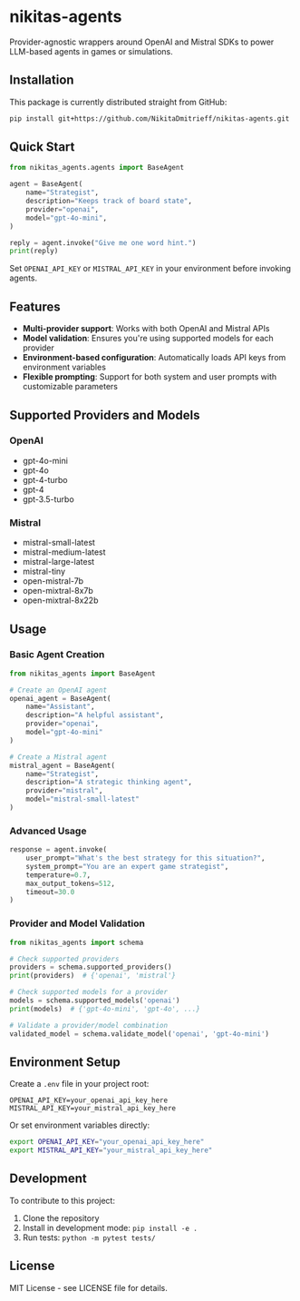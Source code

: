 # nikitas-agents

Provider-agnostic wrappers around OpenAI and Mistral SDKs to power LLM-based agents in games or simulations.

## Installation

This package is currently distributed straight from GitHub:

```bash
pip install git+https://github.com/NikitaDmitrieff/nikitas-agents.git
```

## Quick Start

```python
from nikitas_agents.agents import BaseAgent

agent = BaseAgent(
    name="Strategist",
    description="Keeps track of board state",
    provider="openai",
    model="gpt-4o-mini",
)

reply = agent.invoke("Give me one word hint.")
print(reply)
```

Set `OPENAI_API_KEY` or `MISTRAL_API_KEY` in your environment before invoking agents.

## Features

- **Multi-provider support**: Works with both OpenAI and Mistral APIs
- **Model validation**: Ensures you're using supported models for each provider
- **Environment-based configuration**: Automatically loads API keys from environment variables
- **Flexible prompting**: Support for both system and user prompts with customizable parameters

## Supported Providers and Models

### OpenAI
- gpt-4o-mini
- gpt-4o
- gpt-4-turbo
- gpt-4
- gpt-3.5-turbo

### Mistral
- mistral-small-latest
- mistral-medium-latest
- mistral-large-latest
- mistral-tiny
- open-mistral-7b
- open-mixtral-8x7b
- open-mixtral-8x22b

## Usage

### Basic Agent Creation

```python
from nikitas_agents import BaseAgent

# Create an OpenAI agent
openai_agent = BaseAgent(
    name="Assistant",
    description="A helpful assistant",
    provider="openai",
    model="gpt-4o-mini"
)

# Create a Mistral agent
mistral_agent = BaseAgent(
    name="Strategist", 
    description="A strategic thinking agent",
    provider="mistral",
    model="mistral-small-latest"
)
```

### Advanced Usage

```python
response = agent.invoke(
    user_prompt="What's the best strategy for this situation?",
    system_prompt="You are an expert game strategist",
    temperature=0.7,
    max_output_tokens=512,
    timeout=30.0
)
```

### Provider and Model Validation

```python
from nikitas_agents import schema

# Check supported providers
providers = schema.supported_providers()
print(providers)  # {'openai', 'mistral'}

# Check supported models for a provider
models = schema.supported_models('openai')
print(models)  # {'gpt-4o-mini', 'gpt-4o', ...}

# Validate a provider/model combination
validated_model = schema.validate_model('openai', 'gpt-4o-mini')
```

## Environment Setup

Create a `.env` file in your project root:

```
OPENAI_API_KEY=your_openai_api_key_here
MISTRAL_API_KEY=your_mistral_api_key_here
```

Or set environment variables directly:

```bash
export OPENAI_API_KEY="your_openai_api_key_here"
export MISTRAL_API_KEY="your_mistral_api_key_here"
```

## Development

To contribute to this project:

1. Clone the repository
2. Install in development mode: `pip install -e .`
3. Run tests: `python -m pytest tests/`

## License

MIT License - see LICENSE file for details.
